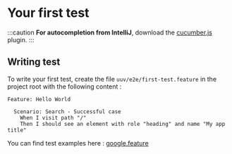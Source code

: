 # Your first test

:::caution
**For autocompletion from IntelliJ**, download the [cucumber.js](https://plugins.jetbrains.com/plugin/7418-cucumber-js) plugin.
:::

## Writing test
To write your first test, create the file `uuv/e2e/first-test.feature` in the project root with the following content :
```gherkin
Feature: Hello World

  Scenario: Search - Successful case
    When I visit path "/"
    Then I should see an element with role "heading" and name "My app title"
```
You can find test examples here : [google.feature](https://github.com/e2e-test-quest/uuv/example/google.fr.feature)

